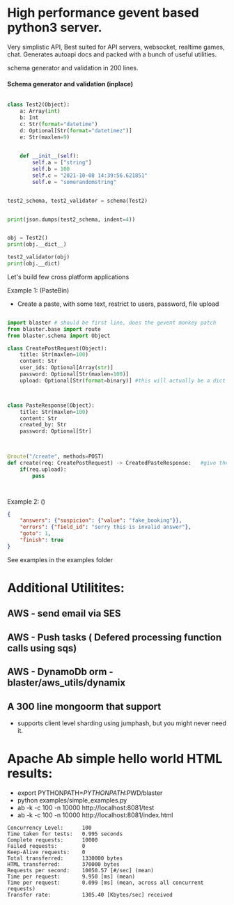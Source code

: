 # High performance gevent based python3 server.
Very simplistic API, Best suited for API servers, websocket, realtime games, chat. 
Generates autoapi docs and packed with a bunch of useful utilities.

schema generator and validation in 200 lines.

#### Schema generator and validation (inplace) 

```python

class Test2(Object):
	a: Array(int)
	b: Int
	c: Str(format="datetime")
	d: Optional[Str(format="datetimez")]
	e: Str(maxlen=9)
	

	def __init__(self):
		self.a = ["string"]
		self.b = 100
		self.c = "2021-10-08 14:39:56.621851"
		self.e = "somerandomstring"


test2_schema, test2_validator = schema(Test2)


print(json.dumps(test2_schema, indent=4))


obj = Test2()
print(obj.__dict__)

test2_validator(obj)
print(obj.__dict)

```

Let's build few cross platform applications

Example 1: (PasteBin)
- Create a paste, with some text, restrict to users, password, file upload


```python

import blaster # should be first line, does the gevent monkey patch
from blaster.base import route
from blaster.schema import Object

class CreatePostRequest(Object):
	title: Str(maxlen=100)
	content: Str
	user_ids: Optional[Array(str)]
	password: Optional[Str(maxlen=100)]
	upload: Optional[Str(format=binary)] #this will actually be a dict {"data": .., "headers": .., "attrs": ...}



class PasteResponse(Object):
	title: Str(maxlen=100)
	content: Str
	created_by: Str
	password: Optional[Str]
	


@route("/create", methods=POST)
def create(req: CreatePostRequest) -> CreatedPasteResponse:   #give the argument a type and it's available to you, check all available types
	if(req.upload):
		pass




```




Example 2: ()







```json
{
	"answers": {"suspicion": {"value": "fake_booking"}},
	"errors": {"field_id": "sorry this is invalid answer"},
	"goto": 1,
	"finish": true
}
```


See examples in the examples folder


# Additional Utilitites:
## AWS - send email via SES
## AWS - Push tasks ( Defered processing function calls using sqs)
## AWS - DynamoDb orm - blaster/aws_utils/dynamix
## A 300 line mongoorm that support 
   - supports client level sharding using jumphash, but you might never need it.






# Apache Ab simple hello world HTML results:
- export PYTHONPATH=$PYTHONPATH:$PWD/blaster
- python examples/simple_examples.py 
- ab -k -c 100 -n 10000 http://localhost:8081/test
- ab -k -c 100 -n 10000 http://localhost:8081/index.html 

```
Concurrency Level:      100
Time taken for tests:   0.995 seconds
Complete requests:      10000
Failed requests:        0
Keep-Alive requests:    0
Total transferred:      1330000 bytes
HTML transferred:       370000 bytes
Requests per second:    10050.57 [#/sec] (mean)
Time per request:       9.950 [ms] (mean)
Time per request:       0.099 [ms] (mean, across all concurrent requests)
Transfer rate:          1305.40 [Kbytes/sec] received
```

